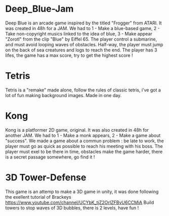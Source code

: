 # Deep_Blue-Jam
Deep Blue is an arcade game inspired by the titled "Frogger" from ATARI. It was created in 48h for a JAM.
We had to 1 - Make a blue-based game, 2 - Take non-copyright musics linked to the idea of blue, 3 - Make appear "Zorotl" from the clip "Blue" by Eiffel 65.
The player control a submarine, and must avoid looping waves of obstacles.
Half-way, the player must jump on the back of sea creatures and logs to reach the end.
The player has 3 lifes, the game has a max score, try to get the highest score ! 

# Tetris
Tetris is a "remake" made alone, follow the rules of classic tetris, i've got a lot of fun making background images. Made in one day.

# Kong
Kong is a platformer 2D game, original. It was also created in 48h for another JAM.
We had to 1 - Make a monk appears, 2 - Make a game about "success". 
We made a game about a commun problem : be late to work, the player must go as quick as possible to reach his meeting with his boss.
The player must exel to be there in time, obstacles make the game harder, there is a secret passage somewhere, go find it !

# 3D Tower-Defense
This game is an attemp to make a 3D game in unity, it was done following the exellent tutorial of Brackeys https://www.youtube.com/channel/UCYbK_tjZ2OrIZFBvU6CCMiA
Build towers to stop waves of 3D bubbles, there is 2 levels, have fun !